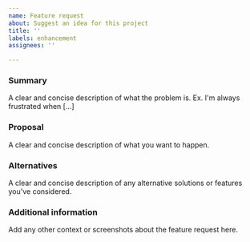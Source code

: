 ```yaml
---
name: Feature request
about: Suggest an idea for this project
title: ''
labels: enhancement
assignees: ''

---
```


### Summary
A clear and concise description of what the problem is. Ex. I'm always frustrated when [...]

### Proposal
A clear and concise description of what you want to happen.

### Alternatives
A clear and concise description of any alternative solutions or features you've considered.

### Additional information
Add any other context or screenshots about the feature request here.

